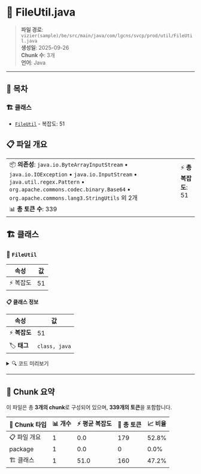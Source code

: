 # 📄 FileUtil.java

> **파일 경로**: `vizier(sample)/be/src/main/java/com/lgcns/svcp/prod/util/FileUtil.java`  
> **생성일**: 2025-09-26  
> **Chunk 수**: 3개  
> **언어**: Java
---

## 📑 목차

### 🏗️ 클래스
- [`FileUtil`](#class-fileutil) - 복잡도: 51

## 📋 파일 개요

| | |
|--|--|
| 📦 **의존성**: `java.io.ByteArrayInputStream` • `java.io.IOException` • `java.io.InputStream` • `java.util.regex.Pattern` • `org.apache.commons.codec.binary.Base64` • `org.apache.commons.lang3.StringUtils` 외 2개 | ⚡ **총 복잡도**: 51 |
| 📊 **총 토큰 수**: 339 |  |



## 🏗️ 클래스

### <a id="class-fileutil"></a>🎯 `FileUtil`

| 속성 | 값 |
|------|----|
| ⚡ 복잡도 | 51 |



#### 📋 클래스 정보

| 속성 | 값 |
|------|----|
| ⚡ **복잡도** | 51 || 📍 **라인 범위** | 15-15 |
| 🏷️ **태그** | `class, java` |

<details>
<summary>🔍 코드 미리보기</summary>

```java
public class FileUtil {

	public static String formatFileName(String name) {
		name = name.replaceAll("\\s", "-");
		name = name.toLowerCase();
		return name;
	}

	public static boolean checkFileFormat(String patternStr, String fileName) {
		if (StringUtils.isNotBlank(fileName)) {
			Pattern pattern = Pattern.compile(patternStr);
			return PatternUtil.matches(pattern, fileName);
		}
		return false;
	}

	public static boolean checkFileSize(int size, int sizeFile) {
		if (sizeFile > 0 && sizeFile <= size) {
			return true;
		}
		return false;
	}

	public static int getFileSize(InputStream inputStream) {
		try {
			return inputStream.available();
		} catch (IOException e) {
			log.error("Error: "+e.getMessage());
			return 0;
		}
	}

	public static byte[] getByteFromBase64(String base64) {
		...
```

**Chunk 정보**
- 🆔 **ID**: `98dbb76efa61`
- 📍 **라인**: 15-15
- 📊 **토큰**: 160
- 🏷️ **태그**: `class, java`

</details>

---





## 🧩 Chunk 요약

이 파일은 총 **3개의 chunk**로 구성되어 있으며, **339개의 토큰**을 포함합니다.

| 🧩 Chunk 타입 | 📊 개수 | ⚡ 평균 복잡도 | 📝 총 토큰 | 📈 비율 |
|---------------|--------|-------------|----------|--------|
| 📋 파일 개요 | 1 | 0.0 | 179 | 52.8% |
| package | 1 | 0.0 | 0 | 0.0% |
| 🏗️ 클래스 | 1 | 51.0 | 160 | 47.2% |

